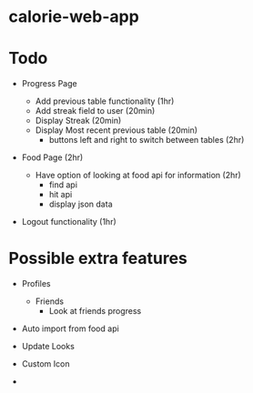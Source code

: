 # calorie-web-app

# Todo
- Progress Page 
    - Add previous table functionality (1hr)
    - Add streak field to user (20min)
    - Display Streak (20min)
    - Display Most recent previous table (20min)
        - buttons left and right to switch between tables (2hr)

- Food Page (2hr)
    - Have option of looking at food api for information (2hr)
        - find api
        - hit api
        - display json data

- Logout functionality (1hr)



# Possible extra features
- Profiles
    - Friends
        - Look at friends progress

- Auto import from food api
- Update Looks
- Custom Icon
- 

